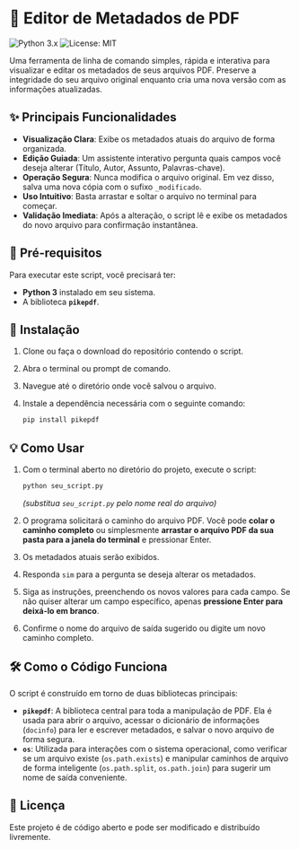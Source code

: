 # 📝 Editor de Metadados de PDF

![Python 3.x](https://img.shields.io/badge/Python-3.x-blue.svg)
![License: MIT](https://img.shields.io/badge/License-MIT-yellow.svg)

Uma ferramenta de linha de comando simples, rápida e interativa para visualizar e editar os metadados de seus arquivos PDF. Preserve a integridade do seu arquivo original enquanto cria uma nova versão com as informações atualizadas.

## ✨ Principais Funcionalidades

-   **Visualização Clara**: Exibe os metadados atuais do arquivo de forma organizada.
-   **Edição Guiada**: Um assistente interativo pergunta quais campos você deseja alterar (Título, Autor, Assunto, Palavras-chave).
-   **Operação Segura**: Nunca modifica o arquivo original. Em vez disso, salva uma nova cópia com o sufixo `_modificado`.
-   **Uso Intuitivo**: Basta arrastar e soltar o arquivo no terminal para começar.
-   **Validação Imediata**: Após a alteração, o script lê e exibe os metadados do novo arquivo para confirmação instantânea.

## 🔧 Pré-requisitos

Para executar este script, você precisará ter:

-   **Python 3** instalado em seu sistema.
-   A biblioteca **`pikepdf`**.

## 🚀 Instalação

1.  Clone ou faça o download do repositório contendo o script.
2.  Abra o terminal ou prompt de comando.
3.  Navegue até o diretório onde você salvou o arquivo.
4.  Instale a dependência necessária com o seguinte comando:

    ```bash
    pip install pikepdf
    ```

## 💡 Como Usar

1.  Com o terminal aberto no diretório do projeto, execute o script:

    ```bash
    python seu_script.py
    ```
    *(substitua `seu_script.py` pelo nome real do arquivo)*

2.  O programa solicitará o caminho do arquivo PDF. Você pode **colar o caminho completo** ou simplesmente **arrastar o arquivo PDF da sua pasta para a janela do terminal** e pressionar Enter.

3.  Os metadados atuais serão exibidos.

4.  Responda `sim` para a pergunta se deseja alterar os metadados.

5.  Siga as instruções, preenchendo os novos valores para cada campo. Se não quiser alterar um campo específico, apenas **pressione Enter para deixá-lo em branco**.

6.  Confirme o nome do arquivo de saída sugerido ou digite um novo caminho completo.

## 🛠️ Como o Código Funciona

O script é construído em torno de duas bibliotecas principais:

-   **`pikepdf`**: A biblioteca central para toda a manipulação de PDF. Ela é usada para abrir o arquivo, acessar o dicionário de informações (`docinfo`) para ler e escrever metadados, e salvar o novo arquivo de forma segura.
-   **`os`**: Utilizada para interações com o sistema operacional, como verificar se um arquivo existe (`os.path.exists`) e manipular caminhos de arquivo de forma inteligente (`os.path.split`, `os.path.join`) para sugerir um nome de saída conveniente.

## 📄 Licença

Este projeto é de código aberto e pode ser modificado e distribuído livremente.
